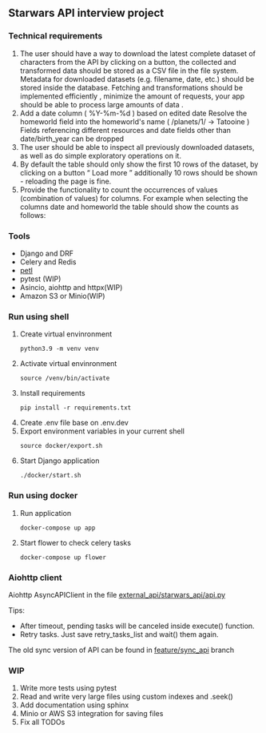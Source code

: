 ## Starwars API interview project

### Technical requirements

1. The user should have a way to download the latest  complete  dataset of characters from the API by clicking on a button, the collected and transformed data should be stored as a CSV file in the file system. Metadata for downloaded datasets (e.g. filename, date, etc.) should be stored inside the database. Fetching and transformations should be implemented  efficiently  , minimize the amount of requests, your app should be able to process  large amounts of data  .
2. Add a  date column ( %Y-%m-%d ) based on edited date
Resolve the  homeworld field into the homeworld's name ( /planets/1/ ->
Tatooine )
Fields referencing different resources and date fields other than  date/birth_year
can be dropped
3. The user should be able to inspect all previously downloaded datasets, as well as do simple
exploratory operations on it.
4. By default the table should only show the first 10 rows of the dataset, by clicking on a button
“ Load more  ” additionally 10 rows should be shown - reloading the page is fine.
5. Provide the functionality to count the occurrences of values (combination of values) for columns.
For example when selecting the columns  date and  homeworld the table should show the
counts as follows:

### Tools

- Django and DRF 
- Celery and Redis
- [petl](https://petl.readthedocs.io/en/stable/ "Petl library")
- pytest (WIP)
- Asincio, aiohttp and httpx(WIP)
- Amazon S3 or Minio(WIP)


### Run using shell
1. Create virtual envinronment
    ```shell
    python3.9 -m venv venv
    ```
2. Activate virtual envinronment
    ```shell
    source /venv/bin/activate
    ```
3. Install requirements
    ```shell
    pip install -r requirements.txt
    ```
4. Create .env file base on .env.dev
5. Export environment variables in your current shell
    ```shell
    source docker/export.sh
    ```
6. Start Django application 
    ```shell
    ./docker/start.sh
    ``` 

### Run using docker
1. Run application
    ```shell
    docker-compose up app
    ```
2. Start flower to check celery tasks
    ```shell
    docker-compose up flower
    ```

### Aiohttp client
Aiohttp AsyncAPIClient in the file [external_api/starwars_api/api.py](https://github.com/t1m4/starwars_api/tree/master/external_api/starwars_api)

Tips:
- After timeout, pending tasks will be canceled inside execute() function.
- Retry tasks. Just save retry_tasks_list and wait() them again. 

The old sync version of API can be found in [feature/sync_api](https://github.com/t1m4/starwars_api/tree/feature/sync_api) branch

### WIP

1. Write more tests using pytest 
2. Read and write very large files using custom indexes and .seek()
3. Add documentation using sphinx
4. Minio or AWS S3 integration for saving files
5. Fix all TODOs